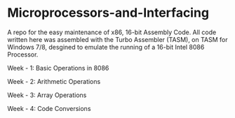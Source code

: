 # Microprocessors-and-Interfacing
A repo for the easy maintenance of x86, 16-bit Assembly Code.
All code written here was assembled with the Turbo Assembler (TASM), on TASM for Windows 7/8, desgined to emulate the running of a 16-bit Intel 8086 Processor.

Week - 1: Basic Operations in 8086 

Week - 2: Arithmetic Operations

Week - 3: Array Operations

Week - 4: Code Conversions

